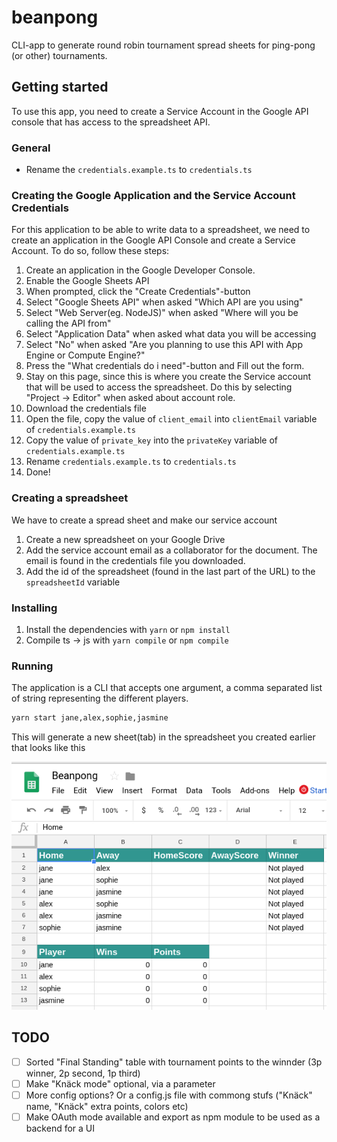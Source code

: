 # beanpong

CLI-app to generate round robin tournament spread sheets for ping-pong (or other) tournaments.

## Getting started

To use this app, you need to create a Service Account in the Google API console that has
access to the spreadsheet API.

### General

- Rename the `credentials.example.ts` to `credentials.ts`

### Creating the Google Application and the Service Account Credentials

For this application to be able to write data to a spreadsheet, we need to create an application in the Google API Console and create a Service Account. To do so, follow these steps:

1. Create an application in the Google Developer Console.
2. Enable the Google Sheets API
3. When prompted, click the "Create Credentials"-button
4. Select "Google Sheets API" when asked "Which API are you using"
5. Select "Web Server(eg. NodeJS)" when asked "Where will you be calling the API from"
6. Select "Application Data" when asked what data you will be accessing
7. Select "No" when asked "Are you planning to use this API with App Engine or Compute Engine?"
8. Press the "What credentials do i need"-button and Fill out the form. 
9. Stay on this page, since this is where you create the Service account that will be used to access the spreadsheet. Do this by selecting "Project -> Editor" when asked about account role.
10. Download the credentials file
11. Open the file, copy the value of `client_email` into `clientEmail` variable of `credentials.example.ts`
12. Copy the value of `private_key` into the `privateKey` variable of `credentials.example.ts`
13. Rename `credentials.example.ts` to `credentials.ts`
14. Done!

### Creating a spreadsheet

We have to create a spread sheet and make our service account

1. Create a new spreadsheet on your Google Drive
2. Add the service account email as a collaborator for the document. The email is found in the credentials file you downloaded.
3. Add the id of the spreadsheet (found in the last part of the URL) to the `spreadsheetId` variable

### Installing

1. Install the dependencies with `yarn` or `npm install`
2. Compile ts -> js with `yarn compile` or `npm compile` 

### Running

The application is a CLI that accepts one argument, a comma separated list of string representing the different players.

```bash
yarn start jane,alex,sophie,jasmine
```

This will generate a new sheet(tab) in the spreadsheet you created earlier that looks like this

![Image of Sheet](https://raw.githubusercontent.com/alexdriaguine/beanpong/master/example.png)

## TODO
- [ ] Sorted "Final Standing" table with tournament points to the winnder (3p winner, 2p second, 1p third)
- [ ] Make "Knäck mode" optional, via a parameter
- [ ] More config options? Or a config.js file with commong stufs ("Knäck" name, "Knäck" extra points, colors etc)
- [ ] Make OAuth mode available and export as npm module to be used as a backend for a UI